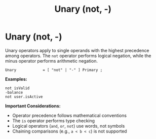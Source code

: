 ﻿---
layout: default
title: Unary (not, -)
parent: Expressions
has_children: false
has_toc: false
permalink: /jyro/expressions/unary/
---

# Unary (not, -)

Unary operators apply to single operands with the highest precedence among operators. The `not` operator performs logical negation, while the minus operator performs arithmetic negation.

```
Unary            = [ "not" | "-" ] Primary ;
```

**Examples:**
```jyro
not isValid
-balance
not user.isActive
```

**Important Considerations:**
- Operator precedence follows mathematical conventions
- The `is` operator performs type checking
- Logical operators (`and`, `or`, `not`) use words, not symbols
- Chaining comparisons (e.g., `a < b < c`) is not supported